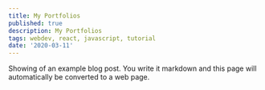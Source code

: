 ```yaml
---
title: My Portfolios
published: true
description: My Portfolios
tags: webdev, react, javascript, tutorial
date: '2020-03-11'
---
```


Showing of an example blog post. You write it markdown and this page will automatically be converted to a web page.
